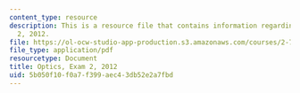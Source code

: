 ```yaml
---
content_type: resource
description: This is a resource file that contains information regarding optics exam
  2, 2012.
file: https://ol-ocw-studio-app-production.s3.amazonaws.com/courses/2-71-optics-spring-2014/5b050f10f0a7f399aec43db52e2a7fbd_MIT2_71S14_s12_quiz2.pdf
file_type: application/pdf
resourcetype: Document
title: Optics, Exam 2, 2012
uid: 5b050f10-f0a7-f399-aec4-3db52e2a7fbd
---
```

